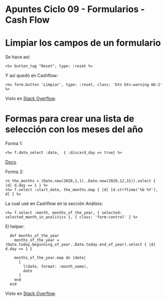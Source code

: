 # Apuntes Ciclo 09 - Formularios - Cash Flow

# Limpiar los campos de un formulario

Se hace así:

    <%= button_tag "Reset", type: :reset %>

Y así quedó en Cashflow:

    <%= form.button 'Limpiar', type: :reset, class: 'btn btn-warning mb-2' %>

Visto en [Stack Overflow](https://stackoverflow.com/a/14311767/1407371).

# Formas para crear una lista de selección con los meses del año

Forma 1:

    <%= f.date_select :date,  { :discard_day => true} %>

[Docs](http://api.rubyonrails.org/classes/ActionView/Helpers/DateHelper.html#method-i-date_select).

Forma 2:

    <% the_months = (Date.new(2020,1,1)..Date.new(2020,12,31)).select { |d| d.day == 1 } %>
    <%= f.select :start_date, the_months.map { |d| [d.strftime('%b %Y'), d] } %>

La cual usé en Cashflow en la sección Análisis:

    <%= f.select :month, months_of_the_year, { selected: selected_month_in_analitics }, { class: 'form-control' } %>

El helper:

      def months_of_the_year
        months_of_the_year = (Date.today.beginning_of_year..Date.today.end_of_year).select { |d| d.day == 1 }
    
        months_of_the_year.map do |date|
          [
            l(date, format: :month_name),
            date
          ]
        end
      end

Visto en [Stack Overflow](https://stackoverflow.com/a/66217332/1407371).

